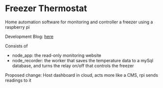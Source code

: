 # Freezer Thermostat
Home automation software for monitoring and controller a freezer using a raspberry pi

Development Blog: [here](https://wyattfry.com/freezer-blog.html)

Consists of
- node_app: the read-only monitoring website
- node_recorder: the worker that saves the temperature data to a mySql database, and turns the relay on/off that controls the freezer

Proposed change:
Host dashboard in cloud, acts more like a CMS, rpi sends readings to it
